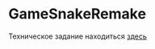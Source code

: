 # GameSnakeRemake

Техническое задание находиться [здесь](https://github.com/654Sans456/GameSnakeRemake/blob/master/SnakeRemake/docs/technicalTask.md)
